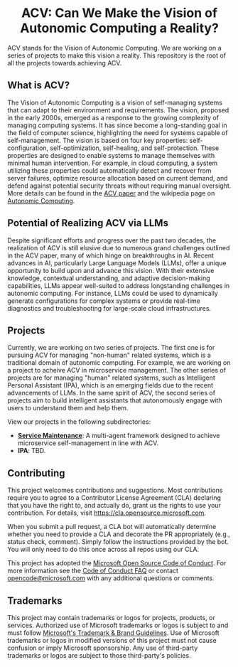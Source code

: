 <h1 align="center">
    <b>ACV: Can We Make the Vision of Autonomic Computing a Reality?</b>
</h1>

ACV stands for the Vision of Autonomic Computing. We are working on a series of projects to make this vision a reality. This repository is the root of all the projects towards achieving ACV.

## What is ACV?

The Vision of Autonomic Computing is a vision of self-managing systems that can adapt to their environment and requirements. The vision, proposed in the early 2000s, emerged as a response to the growing complexity of managing computing systems. It has since become a long-standing goal in the field of computer science, highlighting the need for systems capable of self-management. The vision is based on four key properties: self-configuration, self-optimization, self-healing, and self-protection. These properties are designed to enable systems to manage themselves with minimal human intervention. For example, in cloud computing, a system utilizing these properties could automatically detect and recover from server failures, optimize resource allocation based on current demand, and defend against potential security threats without requiring manual oversight. More details can be found in the [ACV paper](https://ieeexplore.ieee.org/document/1160055) and the wikipedia page on [Autonomic Computing](https://en.wikipedia.org/wiki/Autonomic_computing).

## Potential of Realizing ACV via LLMs

 Despite significant efforts and progress over the past two decades, the realization of ACV is still elusive due to numerous grand challenges outlined in the ACV paper, many of which hinge on breakthroughs in AI. Recent advances in AI, particularly Large Language Models (LLMs), offer a unique opportunity to build upon and advance this vision. With their extensive knowledge, contextual understanding, and adaptive decision-making capabilities, LLMs appear well-suited to address longstanding challenges in autonomic computing. For instance, LLMs could be used to dynamically generate configurations for complex systems or provide real-time diagnostics and troubleshooting for large-scale cloud infrastructures.

## Projects
Currently, we are working on two series of projects. The first one is for pursuing ACV for managing "non-human" related systems, which is a traditional domain of autonomic computing. For example, we are working on a project to acheive ACV in microservice management. The other series of projects are for managing "human" related systems, such as Intelligent Personal Assistant (IPA), which is an emerging fields due to the recent advancements of LLMs. In the same spirit of ACV, the second series of projects aim to build intelligent assistants that autonomously engage with users to understand them and help them.

View our projects in the following subdirectories:
- [**Service Maintenance**](service_maintenance\microservice_management\ACV-LLM-paper\README.md): A multi-agent framework designed to achieve microservice self-management in line with ACV.
- **IPA**: TBD.

## Contributing

This project welcomes contributions and suggestions.  Most contributions require you to agree to a
Contributor License Agreement (CLA) declaring that you have the right to, and actually do, grant us
the rights to use your contribution. For details, visit https://cla.opensource.microsoft.com.

When you submit a pull request, a CLA bot will automatically determine whether you need to provide
a CLA and decorate the PR appropriately (e.g., status check, comment). Simply follow the instructions
provided by the bot. You will only need to do this once across all repos using our CLA.

This project has adopted the [Microsoft Open Source Code of Conduct](https://opensource.microsoft.com/codeofconduct/).
For more information see the [Code of Conduct FAQ](https://opensource.microsoft.com/codeofconduct/faq/) or
contact [opencode@microsoft.com](mailto:opencode@microsoft.com) with any additional questions or comments.

## Trademarks

This project may contain trademarks or logos for projects, products, or services. Authorized use of Microsoft trademarks or logos is subject to and must follow [Microsoft's Trademark & Brand Guidelines](https://www.microsoft.com/en-us/legal/intellectualproperty/trademarks/usage/general).
Use of Microsoft trademarks or logos in modified versions of this project must not cause confusion or imply Microsoft sponsorship.
Any use of third-party trademarks or logos are subject to those third-party's policies.
